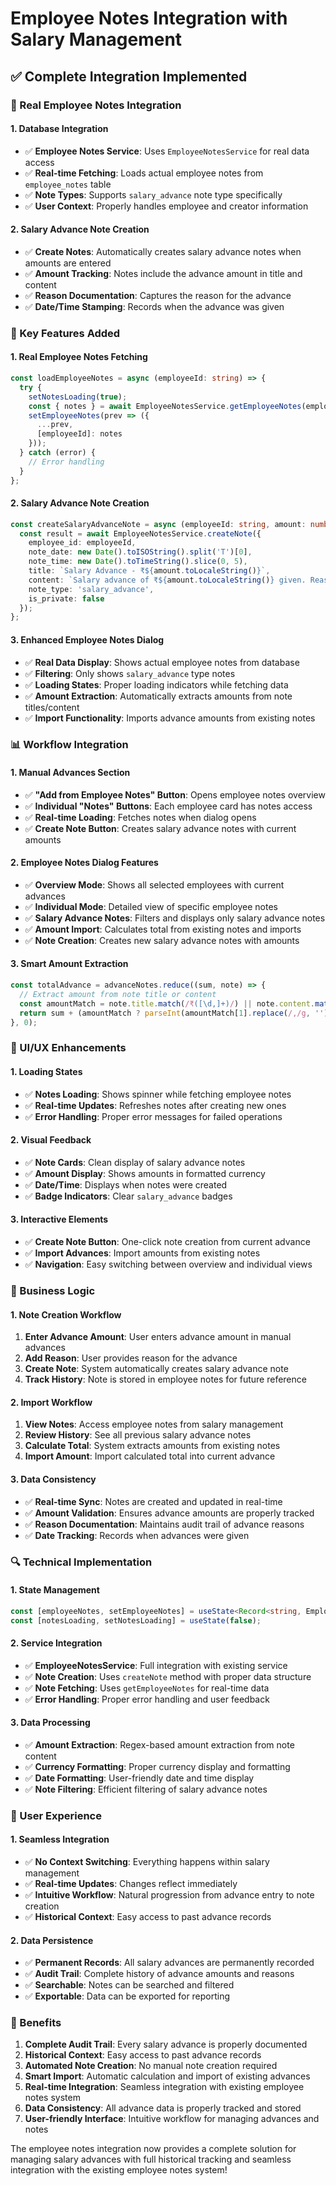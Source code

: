 # Employee Notes Integration with Salary Management

## ✅ **Complete Integration Implemented**

### **🔧 Real Employee Notes Integration**

#### **1. Database Integration**
- ✅ **Employee Notes Service**: Uses `EmployeeNotesService` for real data access
- ✅ **Real-time Fetching**: Loads actual employee notes from `employee_notes` table
- ✅ **Note Types**: Supports `salary_advance` note type specifically
- ✅ **User Context**: Properly handles employee and creator information

#### **2. Salary Advance Note Creation**
- ✅ **Create Notes**: Automatically creates salary advance notes when amounts are entered
- ✅ **Amount Tracking**: Notes include the advance amount in title and content
- ✅ **Reason Documentation**: Captures the reason for the advance
- ✅ **Date/Time Stamping**: Records when the advance was given

### **🎯 Key Features Added**

#### **1. Real Employee Notes Fetching**
```typescript
const loadEmployeeNotes = async (employeeId: string) => {
  try {
    setNotesLoading(true);
    const { notes } = await EmployeeNotesService.getEmployeeNotes(employeeId);
    setEmployeeNotes(prev => ({
      ...prev,
      [employeeId]: notes
    }));
  } catch (error) {
    // Error handling
  }
};
```

#### **2. Salary Advance Note Creation**
```typescript
const createSalaryAdvanceNote = async (employeeId: string, amount: number, reason: string) => {
  const result = await EmployeeNotesService.createNote({
    employee_id: employeeId,
    note_date: new Date().toISOString().split('T')[0],
    note_time: new Date().toTimeString().slice(0, 5),
    title: `Salary Advance - ₹${amount.toLocaleString()}`,
    content: `Salary advance of ₹${amount.toLocaleString()} given. Reason: ${reason}`,
    note_type: 'salary_advance',
    is_private: false
  });
};
```

#### **3. Enhanced Employee Notes Dialog**
- ✅ **Real Data Display**: Shows actual employee notes from database
- ✅ **Filtering**: Only shows `salary_advance` type notes
- ✅ **Loading States**: Proper loading indicators while fetching data
- ✅ **Amount Extraction**: Automatically extracts amounts from note titles/content
- ✅ **Import Functionality**: Imports advance amounts from existing notes

### **📊 Workflow Integration**

#### **1. Manual Advances Section**
- ✅ **"Add from Employee Notes" Button**: Opens employee notes overview
- ✅ **Individual "Notes" Buttons**: Each employee card has notes access
- ✅ **Real-time Loading**: Fetches notes when dialog opens
- ✅ **Create Note Button**: Creates salary advance notes with current amounts

#### **2. Employee Notes Dialog Features**
- ✅ **Overview Mode**: Shows all selected employees with current advances
- ✅ **Individual Mode**: Detailed view of specific employee notes
- ✅ **Salary Advance Notes**: Filters and displays only salary advance notes
- ✅ **Amount Import**: Calculates total from existing notes and imports
- ✅ **Note Creation**: Creates new salary advance notes with amounts

#### **3. Smart Amount Extraction**
```typescript
const totalAdvance = advanceNotes.reduce((sum, note) => {
  // Extract amount from note title or content
  const amountMatch = note.title.match(/₹([\d,]+)/) || note.content.match(/₹([\d,]+)/);
  return sum + (amountMatch ? parseInt(amountMatch[1].replace(/,/g, '')) : 0);
}, 0);
```

### **🎨 UI/UX Enhancements**

#### **1. Loading States**
- ✅ **Notes Loading**: Shows spinner while fetching employee notes
- ✅ **Real-time Updates**: Refreshes notes after creating new ones
- ✅ **Error Handling**: Proper error messages for failed operations

#### **2. Visual Feedback**
- ✅ **Note Cards**: Clean display of salary advance notes
- ✅ **Amount Display**: Shows amounts in formatted currency
- ✅ **Date/Time**: Displays when notes were created
- ✅ **Badge Indicators**: Clear `salary_advance` badges

#### **3. Interactive Elements**
- ✅ **Create Note Button**: One-click note creation from current advance
- ✅ **Import Advances**: Import amounts from existing notes
- ✅ **Navigation**: Easy switching between overview and individual views

### **💼 Business Logic**

#### **1. Note Creation Workflow**
1. **Enter Advance Amount**: User enters advance amount in manual advances
2. **Add Reason**: User provides reason for the advance
3. **Create Note**: System automatically creates salary advance note
4. **Track History**: Note is stored in employee notes for future reference

#### **2. Import Workflow**
1. **View Notes**: Access employee notes from salary management
2. **Review History**: See all previous salary advance notes
3. **Calculate Total**: System extracts amounts from existing notes
4. **Import Amount**: Import calculated total into current advance

#### **3. Data Consistency**
- ✅ **Real-time Sync**: Notes are created and updated in real-time
- ✅ **Amount Validation**: Ensures advance amounts are properly tracked
- ✅ **Reason Documentation**: Maintains audit trail of advance reasons
- ✅ **Date Tracking**: Records when advances were given

### **🔍 Technical Implementation**

#### **1. State Management**
```typescript
const [employeeNotes, setEmployeeNotes] = useState<Record<string, EmployeeNoteWithDetails[]>>({});
const [notesLoading, setNotesLoading] = useState(false);
```

#### **2. Service Integration**
- ✅ **EmployeeNotesService**: Full integration with existing service
- ✅ **Note Creation**: Uses `createNote` method with proper data structure
- ✅ **Note Fetching**: Uses `getEmployeeNotes` for real-time data
- ✅ **Error Handling**: Proper error handling and user feedback

#### **3. Data Processing**
- ✅ **Amount Extraction**: Regex-based amount extraction from note content
- ✅ **Currency Formatting**: Proper currency display and formatting
- ✅ **Date Formatting**: User-friendly date and time display
- ✅ **Note Filtering**: Efficient filtering of salary advance notes

### **📱 User Experience**

#### **1. Seamless Integration**
- ✅ **No Context Switching**: Everything happens within salary management
- ✅ **Real-time Updates**: Changes reflect immediately
- ✅ **Intuitive Workflow**: Natural progression from advance entry to note creation
- ✅ **Historical Context**: Easy access to past advance records

#### **2. Data Persistence**
- ✅ **Permanent Records**: All salary advances are permanently recorded
- ✅ **Audit Trail**: Complete history of advance amounts and reasons
- ✅ **Searchable**: Notes can be searched and filtered
- ✅ **Exportable**: Data can be exported for reporting

### **🎯 Benefits**

1. **Complete Audit Trail**: Every salary advance is properly documented
2. **Historical Context**: Easy access to past advance records
3. **Automated Note Creation**: No manual note creation required
4. **Smart Import**: Automatic calculation and import of existing advances
5. **Real-time Integration**: Seamless integration with existing employee notes system
6. **Data Consistency**: All advance data is properly tracked and stored
7. **User-friendly Interface**: Intuitive workflow for managing advances and notes

The employee notes integration now provides a complete solution for managing salary advances with full historical tracking and seamless integration with the existing employee notes system!
